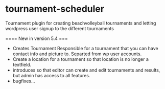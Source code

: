 tournament-scheduler
====================

Tournament plugin for creating beachvolleyball tournaments and letting wordpress user signup to the different tournaments




==== New in version 5.4 ===

 * Creates Tournament Responsible for a tournament that you can have contact info and picture to. Separted from wp user accounts.
 * Create a location for a tournament so that location is no longer a textfield.
 * introduces so that editor can create and edit tournaments and results, but admin has access to all features.
 * bugfixes...




